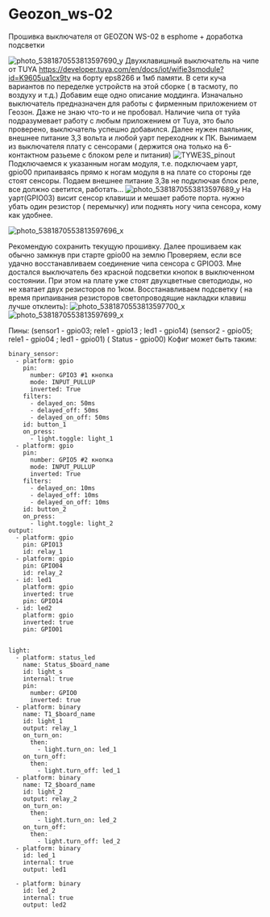 # Geozon_ws-02
Прошивка выключателя от GEOZON  WS-02 в esphome + доработка подсветки

![photo_5381870553813597690_y](https://user-images.githubusercontent.com/64173457/197458302-5c93b8c3-d5d2-425a-9193-71c6038d486c.jpg)
Двухклавишный выключатель на чипе от TUYA
https://developer.tuya.com/en/docs/iot/wifie3smodule?id=K9605ua1cx9tv
на борту eps8266 и 1мб памяти. В сети куча вариантов по переделке устройств на этой сборке ( в тасмоту, по воздуху и т.д.)
Добавим еще одно описание моддинга. Изначально выключатель предназначен для работы с фирменным приложением от Геозон. Даже не знаю что-то и не пробовал. Наличие чипа от туйа подразумевает работу с любым приложением от Tuya, это было проверено, выключатель успешно добавился.
Далее нужен паяльник, внешнее питание 3,3 вольта и любой уарт переходник к ПК. Вынимаем из выключателя плату с сенсорами ( держится она только на 6-контактном разьеме с блоком реле и питания)
![TYWE3S_pinout](https://user-images.githubusercontent.com/64173457/197459756-a7d23c38-e8ec-40bc-8a35-e56e34e5da49.png)
Подключаемся к указанным ногам модуля, т.е. подключаем уарт, gpio00  припаиваясь прямо к ногам модуля в на плате со стороны где стоят сенсоры. Подаем внешнее питание 3,3в не подключая блок реле, все должно светится, работать...
![photo_5381870553813597689_y](https://user-images.githubusercontent.com/64173457/197462831-92272d35-140f-4ec0-86d4-3d4a9ac7f997.jpg)
На уарт(GPIO03) висит сенсор клавиши и мешает работе порта. нужно убать один резистор ( перемычку) или поднять ногу чипа сенсора, кому как удобнее.

![photo_5381870553813597696_x](https://user-images.githubusercontent.com/64173457/197460361-aeb1cea2-a695-4dad-8ad3-1e39d59b7925.jpg)

Рекомендую сохранить текущую прошивку. Далее прошиваем как обычно замкнув при старте gpio00 на землю
Проверяем, если все удачно восстанавливаем соединение чипа сенсора с GPIO03.
Мне достался выключатель без красной подсветки кнопок в выключенном состоянии. При этом на плате уже стоят двухцветные светодиоды, но не хватает двух резисторов по 1ком.
Восстанавливаем подсветку ( на время припаивания резисторов светопроводящие накладки клавиш лучше отклеить):
![photo_5381870553813597700_x](https://user-images.githubusercontent.com/64173457/197461644-480946bc-513b-4621-b2ca-b7cc199373c7.jpg)
![photo_5381870553813597699_x](https://user-images.githubusercontent.com/64173457/197461661-ac6d4585-9f3a-4b41-9228-0a3b7124bb5a.jpg)

Пины: (sensor1 - gpio03; rele1 - gpio13 ; led1  - gpio14) (sensor2 - gpio05; rele1 - gpio04 ; led1  - gpio01) ( Status - gpio00)
Кофиг может быть таким:
```
binary_sensor:
  - platform: gpio
    pin:
      number: GPIO3 #1 кнопка
      mode: INPUT_PULLUP
      inverted: True
    filters: 
      - delayed_on: 50ms
      - delayed_off: 50ms
      - delayed_on_off: 50ms
    id: button_1
    on_press:
      - light.toggle: light_1
  - platform: gpio
    pin:
      number: GPIO5 #2 кнопка 
      mode: INPUT_PULLUP
      inverted: True
    filters: 
      - delayed_on: 10ms
      - delayed_off: 10ms
      - delayed_on_off: 10ms
    id: button_2
    on_press:
      - light.toggle: light_2
output:
  - platform: gpio
    pin: GPIO13
    id: relay_1
  - platform: gpio
    pin: GPIO04
    id: relay_2
  - id: led1
    platform: gpio
    inverted: true
    pin: GPIO14
  - id: led2
    platform: gpio
    inverted: true
    pin: GPIO01


light:
  - platform: status_led
    name: Status_$board_name
    id: light_s
    internal: true
    pin:
      number: GPIO0
      inverted: true
  - platform: binary
    name: T1_$board_name
    id: light_1
    output: relay_1
    on_turn_on:
      then:
        - light.turn_on: led_1
    on_turn_off:
      then:
        - light.turn_off: led_1
  - platform: binary
    name: T2_$board_name
    id: light_2
    output: relay_2
    on_turn_on:
      then:
        - light.turn_on: led_2
    on_turn_off:
      then:
        - light.turn_off: led_2
  - platform: binary
    id: led_1
    internal: true
    output: led1

  - platform: binary
    id: led_2
    internal: true
    output: led2
```
